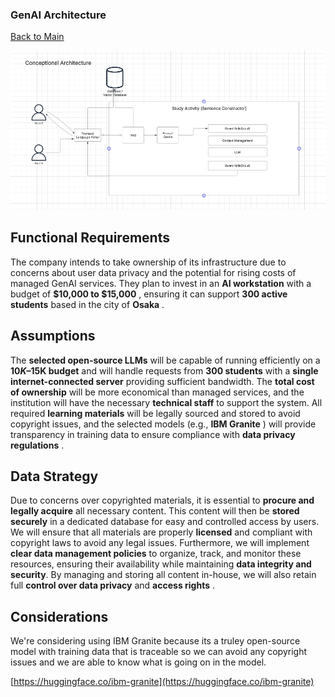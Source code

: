 ### GenAI Architecture

[Back to Main](../README.md)

![image](conceptional-diagram.png)

## Functional Requirements

The company intends to take ownership of its infrastructure due to concerns about user data privacy and the potential for rising costs of managed GenAI services.
They plan to invest in an **AI workstation** with a budget of  **$10,000 to $15,000** , ensuring it can support **300 active students** based in the city of  **Osaka** .

## Assumptions

The **selected open-source LLMs** will be capable of running efficiently on a **$10K–$15K budget** and will handle requests from **300 students** with a **single internet-connected server** providing sufficient bandwidth.
The **total cost of ownership** will be more economical than managed services, and the institution will have the necessary **technical staff** to support the system.
All required **learning materials** will be legally sourced and stored to avoid copyright issues, and the selected models (e.g.,  **IBM Granite** ) will provide transparency in training data to ensure compliance with  **data privacy regulations** .

## Data Strategy

Due to concerns over copyrighted materials, it is essential to **procure and legally acquire** all necessary content.
This content will then be **stored securely** in a dedicated database for easy and controlled access by users.
We will ensure that all materials are properly **licensed** and compliant with copyright laws to avoid any legal issues.
Furthermore, we will implement **clear data management policies** to organize, track, and monitor these resources, ensuring their availability while maintaining  **data integrity and security**.
By managing and storing all content in-house, we will also retain full **control over data privacy** and  **access rights** .

## Considerations

We're considering using IBM Granite because its a truley open-source model with training data that is traceable so we can avoid any copyright issues and we are able to know what is going on in the model.

[https://huggingface.co/ibm-granite](https://huggingface.co/ibm-granite)
